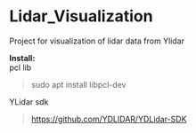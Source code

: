 # Lidar_Visualization
Project for visualization of lidar data from Ylidar 

**Install:**  
pcl lib 
> sudo apt install libpcl-dev 


YLidar sdk   
> https://github.com/YDLIDAR/YDLidar-SDK



